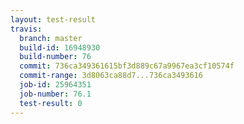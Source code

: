 ```yaml
---
layout: test-result
travis:
  branch: master
  build-id: 16948930
  build-number: 76
  commit: 736ca349361615bf3d889c67a9967ea3cf10574f
  commit-range: 3d8063ca88d7...736ca3493616
  job-id: 25964351
  job-number: 76.1
  test-result: 0
---
```

